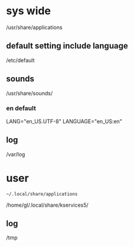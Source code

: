 # sys wide
/usr/share/applications

## default setting include language
/etc/default

## sounds 
/usr/share/sounds/

### en default
LANG="en_US.UTF-8"
LANGUAGE="en_US:en"

## log
/var/log

# user
`~/.local/share/applications`

/home/gl/.local/share/kservices5/

## log
/tmp